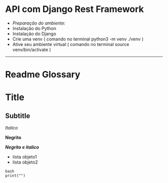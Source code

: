 # API com Django Rest Framework

* *Preparação do ambiente:*
* Instalação do Python
* Instalação do Django
* Crie uma venv ( comando no terminal python3 -m venv ./venv )
* Ative seu ambiente virtual ( comando no terminal source venv/bin/activate )
--------------------------------------------------------------------------------
# Readme Glossary

# Title

## Subtitle

_Italico_

**Negrito**

**_Negrito e italico_**

* lista objeto1
* lista objeto2

```
bash
print("")
```



